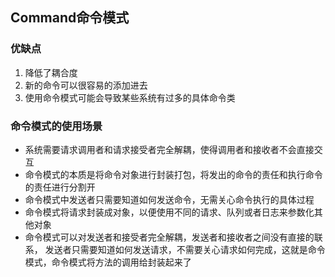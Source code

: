 ## Command命令模式

### 优缺点

1. 降低了耦合度
2. 新的命令可以很容易的添加进去
3. 使用命令模式可能会导致某些系统有过多的具体命令类

### 命令模式的使用场景

* 系统需要请求调用者和请求接受者完全解耦，使得调用者和接收者不会直接交互
* 命令模式的本质是将命令对象进行封装打包，将发出的命令的责任和执行命令的责任进行分割开
* 命令模式中发送者只需要知道如何发送命令，无需关心命令执行的具体过程
* 命令模式将请求封装成对象，以便使用不同的请求、队列或者日志来参数化其他对象
* 命令模式可以对发送者和接受者完全解耦，发送者和接收者之间没有直接的联系，
发送者只需要知道如何发送请求，不需要关心请求如何完成，这就是命令模式，命令模式将方法的调用给封装起来了